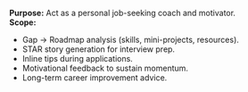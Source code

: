 **Purpose:** Act as a personal job-seeking coach and motivator.  
**Scope:**

- Gap → Roadmap analysis (skills, mini-projects, resources).
- STAR story generation for interview prep.
- Inline tips during applications.
- Motivational feedback to sustain momentum.
- Long-term career improvement advice.
